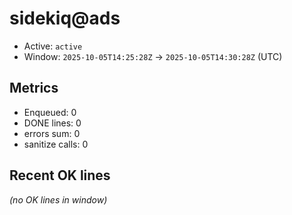 # sidekiq@ads

- Active: `active`
- Window: `2025-10-05T14:25:28Z` → `2025-10-05T14:30:28Z` (UTC)

## Metrics
- Enqueued: 0
- DONE lines: 0
- errors sum: 0
- sanitize calls: 0

## Recent OK lines
_(no OK lines in window)_

